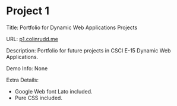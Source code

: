 # Project 1  
  
Title: Portfolio for Dynamic Web Applications Projects  
  
URL: [p1.colinrudd.me](http://p1.colinrudd.me)  
  
Description: Portfolio for future projects in CSCI E-15 Dynamic Web Applications.  
  
Demo Info: None  
  
Extra Details:  
  
* Google Web font Lato included.  
* Pure CSS included.